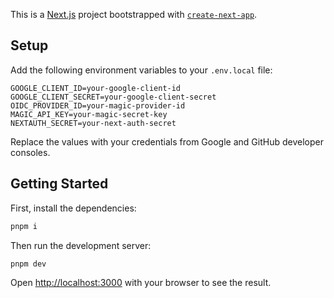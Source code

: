 This is a [Next.js](https://nextjs.org) project bootstrapped with [`create-next-app`](https://nextjs.org/docs/app/api-reference/cli/create-next-app).

## Setup

Add the following environment variables to your `.env.local` file:

```env
GOOGLE_CLIENT_ID=your-google-client-id
GOOGLE_CLIENT_SECRET=your-google-client-secret
OIDC_PROVIDER_ID=your-magic-provider-id
MAGIC_API_KEY=your-magic-secret-key
NEXTAUTH_SECRET=your-next-auth-secret
```

Replace the values with your credentials from Google and GitHub developer consoles.

## Getting Started

First, install the dependencies:

```bash
pnpm i
```

Then run the development server:

```bash
pnpm dev
```

Open [http://localhost:3000](http://localhost:3000) with your browser to see the result.
